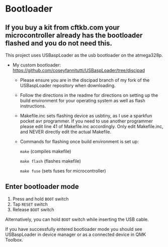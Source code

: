 # Bootloader

## If you buy a kit from cftkb.com your microcontroller already has the bootloader flashed and you do not need this.

This project uses USBaspLoader as the usb bootloader on the atmega328p.
- My custom bootloader:   
https://github.com/coseyfannitutti/USBaspLoader/tree/discipad
  - Please ensure you are in the discipad branch of my fork of the USBaspLoader repository when downloading.
  - Follow the directions in the readme for directions on setting up the build environment for your operating system as well as flash instructions.
  - Makefile.inc sets flashing device as usbtiny, as I use a sparkfun pocket avr programmer. If you need to use another programmer please edit line 41 of Makefile.inc accordingly. Only edit Makefile.inc, and NEVER directly edit the actual Makefile.
  - Commands for flashing once build environment is set up:
  
  	```make``` (compiles makefile)
  
  	```make flash``` (flashes makefile)
  
  	```make fuse``` (sets fuses for microcontroller)
  
## Enter bootloader mode
1. Press and hold ```BOOT``` switch
2. Tap ```RESET``` switch
3. Release ```BOOT``` switch

Alternatively, you can hold ```BOOT``` switch while inserting the USB cable.

If you have successfully entered bootloader mode you should see USBaspLoader in device manager or as a connected device in QMK Toolbox.